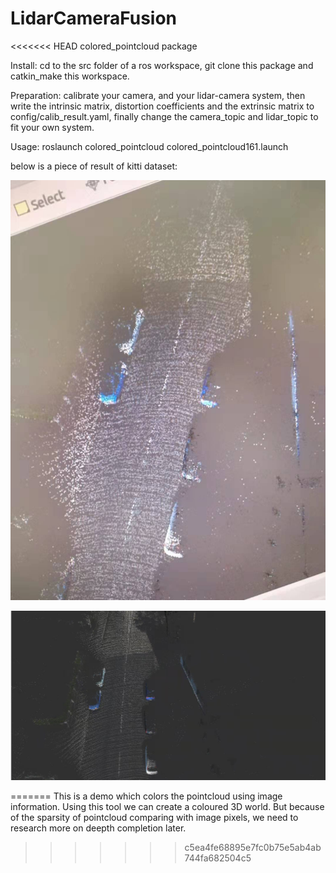 # LidarCameraFusion
<<<<<<< HEAD
colored_pointcloud package

Install: 
cd to the src folder of a ros workspace, git clone this package and catkin_make this workspace.

Preparation: 
calibrate your camera, and your lidar-camera system,
then write the intrinsic matrix, distortion coefficients and the extrinsic matrix to config/calib_result.yaml,
finally change the camera_topic and lidar_topic to fit your own system. 

Usage: 
<launch your camera and lidar nodes>
roslaunch colored_pointcloud colored_pointcloud161.launch 



below is a piece of result of kitti dataset:

![](https://github.com/WaterHorseOnStreet/LidarCameraFusion/blob/main/colored_pointcloud-master/img/webwxgetmsgimg.jpeg)

![](https://github.com/WaterHorseOnStreet/LidarCameraFusion/blob/main/colored_pointcloud-master/img/2.jpeg)

=======
This is a demo which colors the pointcloud using image information. Using this tool we can create a coloured 3D world. But because of the sparsity of pointcloud comparing with image pixels, we need to research more on deepth completion later.

>>>>>>> c5ea4fe68895e7fc0b75e5ab4ab744fa682504c5
